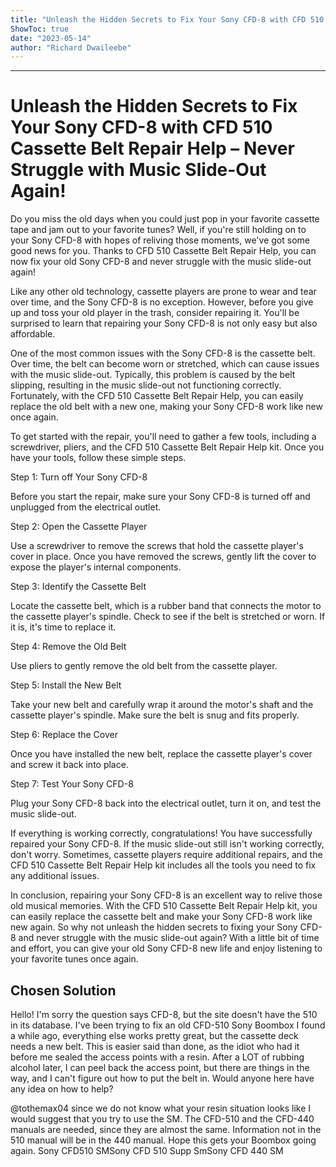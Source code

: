 ```yaml
---
title: "Unleash the Hidden Secrets to Fix Your Sony CFD-8 with CFD 510 Cassette Belt Repair Help – Never Struggle with Music Slide-Out Again!"
ShowToc: true 
date: "2023-05-14"
author: "Richard Dwaileebe"
---
```

*****
# Unleash the Hidden Secrets to Fix Your Sony CFD-8 with CFD 510 Cassette Belt Repair Help – Never Struggle with Music Slide-Out Again!

Do you miss the old days when you could just pop in your favorite cassette tape and jam out to your favorite tunes? Well, if you're still holding on to your Sony CFD-8 with hopes of reliving those moments, we've got some good news for you. Thanks to CFD 510 Cassette Belt Repair Help, you can now fix your old Sony CFD-8 and never struggle with the music slide-out again!

Like any other old technology, cassette players are prone to wear and tear over time, and the Sony CFD-8 is no exception. However, before you give up and toss your old player in the trash, consider repairing it. You'll be surprised to learn that repairing your Sony CFD-8 is not only easy but also affordable.

One of the most common issues with the Sony CFD-8 is the cassette belt. Over time, the belt can become worn or stretched, which can cause issues with the music slide-out. Typically, this problem is caused by the belt slipping, resulting in the music slide-out not functioning correctly. Fortunately, with the CFD 510 Cassette Belt Repair Help, you can easily replace the old belt with a new one, making your Sony CFD-8 work like new once again.

To get started with the repair, you'll need to gather a few tools, including a screwdriver, pliers, and the CFD 510 Cassette Belt Repair Help kit. Once you have your tools, follow these simple steps.

Step 1: Turn off Your Sony CFD-8

Before you start the repair, make sure your Sony CFD-8 is turned off and unplugged from the electrical outlet.

Step 2: Open the Cassette Player

Use a screwdriver to remove the screws that hold the cassette player's cover in place. Once you have removed the screws, gently lift the cover to expose the player's internal components.

Step 3: Identify the Cassette Belt

Locate the cassette belt, which is a rubber band that connects the motor to the cassette player's spindle. Check to see if the belt is stretched or worn. If it is, it's time to replace it.

Step 4: Remove the Old Belt

Use pliers to gently remove the old belt from the cassette player.

Step 5: Install the New Belt

Take your new belt and carefully wrap it around the motor's shaft and the cassette player's spindle. Make sure the belt is snug and fits properly.

Step 6: Replace the Cover

Once you have installed the new belt, replace the cassette player's cover and screw it back into place.

Step 7: Test Your Sony CFD-8

Plug your Sony CFD-8 back into the electrical outlet, turn it on, and test the music slide-out.

If everything is working correctly, congratulations! You have successfully repaired your Sony CFD-8. If the music slide-out still isn't working correctly, don't worry. Sometimes, cassette players require additional repairs, and the CFD 510 Cassette Belt Repair Help kit includes all the tools you need to fix any additional issues.

In conclusion, repairing your Sony CFD-8 is an excellent way to relive those old musical memories. With the CFD 510 Cassette Belt Repair Help kit, you can easily replace the cassette belt and make your Sony CFD-8 work like new again. So why not unleash the hidden secrets to fixing your Sony CFD-8 and never struggle with the music slide-out again? With a little bit of time and effort, you can give your old Sony CFD-8 new life and enjoy listening to your favorite tunes once again.


## Chosen Solution
 Hello!
I'm sorry the question says CFD-8, but the site doesn't have the 510 in its database.
I've been trying to fix an old CFD-510 Sony Boombox I found a while ago, everything else works pretty great, but the cassette deck needs a new belt. This is easier said than done, as the idiot who had it before me sealed the access points with a resin. After a LOT of rubbing alcohol later, I can peel back the access point, but there are things in the way, and I can't figure out how to put the belt in. Would anyone here have any idea on how to help?

 @tothemax04 since we do not know what your resin situation looks like I would suggest that you try to use the SM. The CFD-510 and the CFD-440 manuals are needed, since they are almost the same. Information not in the 510 manual will be in the 440 manual. Hope this gets your Boombox going again. Sony CFD510 SMSony CFD 510 Supp SmSony CFD 440 SM




